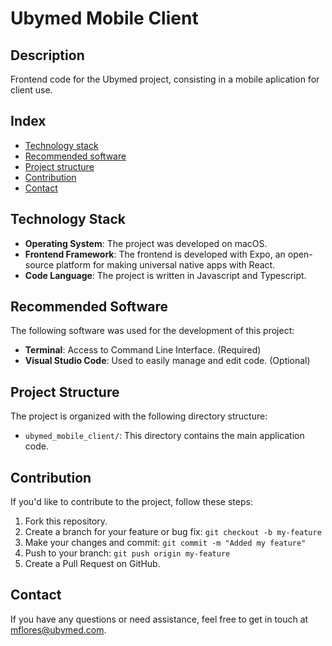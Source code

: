 # Ubymed Mobile Client 

## Description
 Frontend code for the Ubymed project, consisting in a mobile aplication for client use.


## Index
- [Technology stack](#technology-stack)
- [Recommended software](#recommended-software)
- [Project structure](#project-structure)
- [Contribution](#contribution)
- [Contact](#contact)

## Technology Stack

- **Operating System**: The project was developed on macOS.
- **Frontend Framework**: The frontend is developed with Expo, an open-source platform for making universal native apps with React.
- **Code Language**: The project is written in Javascript and Typescript.


## Recommended Software
The following software was used for the development of this project:

- **Terminal**: Access to Command Line Interface. (Required)
- **Visual Studio Code**: Used to easily manage and edit code. (Optional)



## Project Structure
The project is organized with the following directory structure:

- `ubymed_mobile_client/`: This directory contains the main application code.



## Contribution

If you'd like to contribute to the project, follow these steps:

1. Fork this repository.
2. Create a branch for your feature or bug fix: `git checkout -b my-feature`
3. Make your changes and commit: `git commit -m "Added my feature"`
4. Push to your branch: `git push origin my-feature`
5. Create a Pull Request on GitHub.



## Contact
If you have any questions or need assistance, feel free to get in touch at mflores@ubymed.com.
